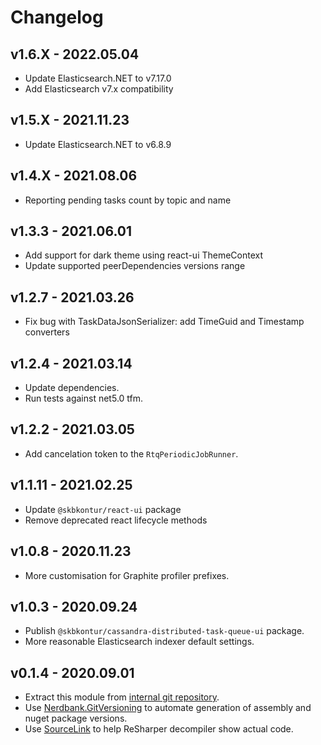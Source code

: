 # Changelog

## v1.6.X - 2022.05.04
- Update Elasticsearch.NET to v7.17.0
- Add Elasticsearch v7.x compatibility

## v1.5.X - 2021.11.23
- Update Elasticsearch.NET to v6.8.9

## v1.4.X - 2021.08.06
- Reporting pending tasks count by topic and name

## v1.3.3 - 2021.06.01
- Add support for dark theme using react-ui ThemeContext
- Update supported peerDependencies versions range

## v1.2.7 - 2021.03.26
- Fix bug with TaskDataJsonSerializer: add TimeGuid and Timestamp converters

## v1.2.4 - 2021.03.14
- Update dependencies.
- Run tests against net5.0 tfm.

## v1.2.2 - 2021.03.05
- Add cancelation token to the `RtqPeriodicJobRunner`.

## v1.1.11 - 2021.02.25
- Update `@skbkontur/react-ui` package
- Remove deprecated react lifecycle methods

## v1.0.8 - 2020.11.23
- More customisation for Graphite profiler prefixes.

## v1.0.3 - 2020.09.24
- Publish `@skbkontur/cassandra-distributed-task-queue-ui` package.
- More reasonable Elasticsearch indexer default settings.

## v0.1.4 - 2020.09.01
- Extract this module from [internal git repository](https://git.skbkontur.ru/edi/edi/tree/f34434a2a859ad584c141329a94f0bee61eb005f/RemoteTaskQueue).
- Use [Nerdbank.GitVersioning](https://github.com/dotnet/Nerdbank.GitVersioning) to automate generation of assembly and nuget package versions.
- Use [SourceLink](https://github.com/dotnet/sourcelink) to help ReSharper decompiler show actual code.

